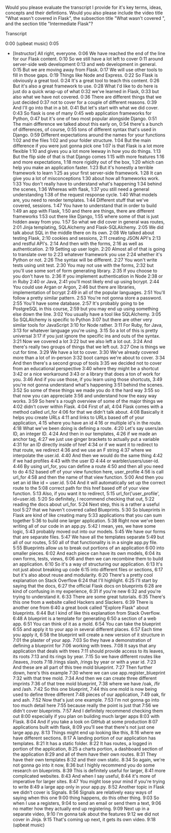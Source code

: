 Would you please evaluate the transcript I provide for it's key terms, ideas, concepts and their defintions. Would you also please include the video title "What wasn't covered in Flask", the subsection title "What wasn't covered ", and the section title "Intermediate Flask"?

Transcript


0:00
(upbeat music)
0:05
- [Instructor] All right, everyone.
0:06
We have reached the end of the line for our Flask content.
0:10
So we still have a lot left to cover
0:11
around server-side web development
0:13
and web development in general.
0:15
But we are moving away from Flask.
0:17
We will use other tools to fill in those gaps.
0:19
Things like Node and Express.
0:22
So Flask is obviously a great tool.
0:24
It's a great tool to teach this content.
0:26
But it's also a great framework to use.
0:28
What I'd like to do here is just do a quick wrap-up of what
0:32
we've learned in Flask,
0:33
but also what we have not covered.
0:36
There are different things that we just decided
0:37
not to cover for a couple of different reasons.
0:39
And I'll go into that in a bit.
0:41
But let's start with what we did cover.
0:43
So flask is one of many
0:45
web application frameworks for Python,
0:47
but it's one of two most popular alongside Django.
0:51
The main difference we talked about this early on,
0:54
there's a bunch of differences, of course,
0:55
tons of different syntax that's used in Django.
0:59
Different expectations around the names for your functions
1:02
and the files
1:02
and your folder structure.
1:04
But the main difference if you were just gonna pick one
1:07
is that Flask is a lot more flexible
1:10
and gives you a lot more leeway in how you do things.
1:13
But the flip side of that is that Django comes
1:15
with more features
1:16
and more expectations,
1:18
more rigidity out of the box,
1:20
which can help you make an application faster.
1:23
But it's honestly a terrible framework to learn
1:25
as your first server-side framework.
1:28
It can give you a lot of misconceptions
1:30
about how all frameworks work.
1:33
You don't really have to understand what's happening
1:34
behind the scenes,
1:36
Whereas with flask,
1:37
you still need a general understanding
1:38
of the request response cycle.
1:40
What models are, you need to render templates.
1:44
Different stuff that we've covered, sessions.
1:47
You have to understand that in order to build
1:49
an app with Flask,
1:50
and there are things, there are different frameworks
1:53
out there like Django,
1:55
where some of that is just hidden away from you.
1:57
So what we did cover in general was routes,
2:01
Jinja templating, SQLAlchemy and Flask-SQLAlchemy.
2:05
We did talk about SQL in the middle there on its own.
2:08
We talked about testing Flask,
2:10
cookies and sessions,
2:11
creating JSON API's
2:13
and restful API's.
2:14
And then with the forms,
2:16
as well as authentication.
2:19
Setting up user login.
2:20
Almost all of that is going to translate over to
2:23
whatever framework you use
2:24
whether it's Python or not.
2:26
The syntax will be different.
2:27
You won't write tests using unit test.
2:30
You may not use with the forms,
2:32
but you'll use some sort of form generating library.
2:35
If you choose to you don't have to.
2:36
If you implement authentication in Node
2:38
or in Ruby
2:40
or Java,
2:41
you'll most likely end up using bcrypt.
2:44
You could use Argan or Argon,
2:46
but there are libraries, implementation of bcrypt
2:49
in all of the popular languages.
2:51
You'll follow a pretty similar pattern.
2:53
You're not gonna store a password.
2:55
You'll have some database.
2:57
It's probably going to be PostgreSQL in this course,
2:59
but you may end up using something else down the line.
3:02
You usually have a tool like SQLAlchemy.
3:05
So SQLAlchemy is specific to Python
3:07
but there are other very similar tools for JavaScript
3:10
for Node rather.
3:11
For Ruby, for Java,
3:13
for whatever language you're using.
3:15
So a lot of this is pretty universal
3:17
if you just ignore the specific ins and outs of the syntax.
3:21
Now we covered a lot
3:22
but we also left a lot out.
3:24
And there's really two groups of things that we left out.
3:27
One is things we cut for time.
3:29
We have a lot to cover.
3:30
We've already covered more than a lot of in-person
3:32
boot camps we're about to cover.
3:34
And then there's a second group of tools
3:35
we decided not to cover from an educational perspective
3:40
where they might be a shortcut
3:42
or a nice workaround
3:43
or a library that does a ton of work for you.
3:46
And if you use those, if you learn using those shortcuts,
3:49
you're not gonna understand what's happening
3:51
behind the scenes.
3:52
So some of these things we made you do it the hard way
3:55
so that now you can appreciate
3:56
and understand how the easy way works.
3:59
So here's a rough overview of some of the major things we
4:02
didn't cover within Flask.
4:04
First of all,
4:04
Flask comes with a method called url_for
4:06
for that we didn't talk about.
4:08
Basically it helps you create URLs
4:11
and links to URLs based off of your application,
4:15
where you have an id
4:16
or multiple id's in the route.
4:18
What we've been doing is defining a route.
4:20
Let's say users/an ID, an integer ID.
4:24
And then in our templates,
4:26
if we made an anchor tag,
4:27
we just use ginger brackets to actually put a variable
4:31
for an ID directly inside of href
4:34
or if we want it to redirect to that route, we redirect
4:36
and we use an F string
4:37
where we interpolate the user.id.
4:40
And then we would do the same thing
4:42
if we had profiles
4:43
with the user ID
4:44
or warbler/users/user-id.
4:46
By using url_for, you can define a route
4:50
and then all you need to do
4:52
based off of your view function here, user_profile
4:56
is call url_for
4:58
and then the name of that view function.
5:00
And then you set an id like id = user.id.
5:04
And it will automatically set up the correct route to the
5:08
correct path for this href based off of your view function.
5:13
Also, if you want it to redirect,
5:15
url_for('user_profile', id=user.id).
5:20
So definitely, I recommend checking that out,
5:22
reading the docs about url_for.
5:24
Next step, this is a rather a useful tool
5:27
that we haven't covered called Blueprints.
5:30
So blueprints in Flask are kind of like creating many
5:33
applications that you can sum together
5:36
to build one larger application.
5:38
Right now we've been writing all of our code in an app.py.
5:42
I mean, yes, we have some logic,
5:43
probably moved out into our models.
5:45
We have our forms that are separate files.
5:47
We have all the templates separate
5:49
but all of our routes,
5:50
all of that functionality is in a single app.py file.
5:55
Blueprints allow us to break out portions of an application
6:00
into smaller pieces.
6:02
And each piece can have its own models,
6:04
its own forms, tests, views,
6:06
and then we can recombine them to build an application.
6:10
So it's a way of structuring our application.
6:13
It's not just about breaking up code
6:15
into different files or sections,
6:17
but it's also about reuse and modularity.
6:20
There's a pretty cool explanation on Stack Overflow
6:24
that I'll highlight.
6:25
I'll start by saying that the docs,
6:27
the official Flask docs on blueprints
6:28
are kind of confusing in my experience,
6:31
if you're new
6:32
and you're trying to understand it.
6:33
There are some great tutorials.
6:35
There's this one from a website called Hackers and Slackers.
6:39
There is another one from
6:40
a great book called "Explore Flask" about blueprints.
6:44
But I kind of like this explanation from Stack Overflow.
6:48
A blueprint is a template for generating
6:50
a section of a web app.
6:51
You can think of it as a mold.
6:54
You can take the blueprint
6:55
and apply it to your app in several different places.
6:57
Each time you apply it,
6:58
the blueprint will create a new version of it structure in
7:01
the plaster of your app.
7:03
So they have a demonstration of defining a blueprint for
7:06
working with trees.
7:08
It says that any application that deals with trees
7:11
should provide access to its leaves, its roots
7:13
and its rings by year.
7:15
So we have different routes like /leaves, /roots
7:18
/rings slash, /rings by year or with a year id.
7:23
And these are all part of this tree mold blueprint.
7:27
Then further down, here's this example
7:30
where we can use app.register_blueprint
7:32
with that tree mold.
7:34
And then we can create three different imprints
7:36
of that tree mold blueprint,
7:38
where we have /oak, /fir and /ash.
7:42
So this one blueprint,
7:44
this one mold is now being used to define three different
7:48
pieces of our application,
7:49
oak, fir and ash.
7:52
Now that's just one example.
7:53
I'm not gonna go into too much detail here
7:55
because really the point is just that
7:56
we didn't cover blueprints.
7:57
And I definitely recommend checking them out
8:00
especially if you plan on building much larger apps
8:03
with Flask.
8:04
And if you take a look on GitHub at some production
8:07
applications built with flask,
8:09
you'll see that there's not just one large app.py.
8:13
Things might end up looking like this,
8:16
where we have different sections.
8:17
A landing portion of our application has templates.
8:21
It has a static folder.
8:22
It has routes, a logged in portion of the application,
8:25
a charts portion, a dashboard section of the application
8:29
and all of them have their own routes.
8:31
They have their own templates
8:32
and their own static.
8:34
So again, we're not gonna go into it now,
8:36
but I highly recommend you do some research on blueprints.
8:39
This is definitely useful for larger,
8:41
more complicated websites.
8:43
And when I say useful,
8:44
it's more of imperative for larger sites.
8:47
You might lose your mind if you're trying to write
8:49
a large app only in your app.py.
8:52
Another topic in Flask we didn't cover is Signals.
8:56
Signals are relatively easy ways of saying when this one
9:00
thing happens, do this other thing.
9:03
So when I use a registers,
9:04
to send an email or send them a text,
9:06
no matter how they actually end up registering.
9:09
Next up in a separate video,
9:10
I'm gonna talk about the features
9:12
we did not cover in Jinja.
9:15
That's coming up next, it gets its own video.
9:18
(upbeat music)

